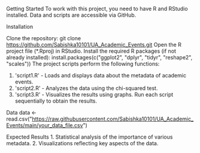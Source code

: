 Getting Started To work with this project, you need to have R and RStudio installed. Data and scripts are accessible via GitHub.

Installation

Clone the repository: git clone https://github.com/Sabishka10101/UA_Academic_Events.git
Open the R project file (*.Rproj) in RStudio.
Install the required R packages (if not already installed): install.packages(c("ggplot2", "dplyr", "tidyr", "reshape2", "scales"))
The project scripts perform the following functions:

1. 'script1.R' - Loads and displays data about the metadata of academic events.
2. 'script2.R' - Analyzes the data using the chi-squared test.
3. 'script3.R' - Visualizes the results using graphs.
Run each script sequentially to obtain the results.

Data data <- read.csv("https://raw.githubusercontent.com/Sabishka10101/UA_Academic_Events/main/your_data_file.csv")

Expected Results 1. Statistical analysis of the importance of various metadata. 2. Visualizations reflecting key aspects of the data.
